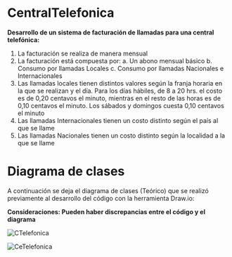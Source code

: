 # CentralTelefonica
**Desarrollo de un sistema de facturación de llamadas para una central telefónica:** 
1) La facturación se realiza de manera mensual  
2) La facturación está compuesta por: a. Un abono mensual básico b. Consumo por llamadas Locales c. Consumo por llamadas Nacionales e Internacionales 
3) Las llamadas locales tienen distintos valores según la franja horaria en la que se realizan y el día. Para los días hábiles, de 8 a 20 hrs. el costo es de 0,20 centavos el minuto, mientras en el resto de las horas es de 0,10 centavos el minuto. Los sábados y domingos cuesta 0,10 centavos el minuto 
4) Las llamadas Internacionales tienen un costo distinto según el país al que se llame 
5) Las llamadas Nacionales tienen un costo distinto según la localidad a la que se llame


# Diagrama de clases

A continuación se deja el diagrama de clases (Teórico) que se realizó previamente al desarrollo del código con la herramienta Draw.io:

**Consideraciones: Pueden haber discrepancias entre el código y el diagrama**

![CTelefonica](https://user-images.githubusercontent.com/75282626/116306724-d0c01f80-a77b-11eb-99c1-fb866346321f.jpg)

![CeTelefonica](https://user-images.githubusercontent.com/75282626/116306826-f0efde80-a77b-11eb-8520-9051f6a36760.png)


